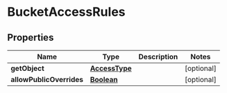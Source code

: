 

# BucketAccessRules


## Properties

| Name | Type | Description | Notes |
|------------ | ------------- | ------------- | -------------|
|**getObject** | [**AccessType**](AccessType.md) |  |  [optional] |
|**allowPublicOverrides** | [**Boolean**](Boolean.md) |  |  [optional] |



